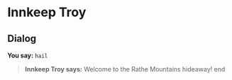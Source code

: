 # Innkeep Troy


## Dialog

**You say:** `hail`



>**Innkeep Troy says:** Welcome to the Rathe Mountains hideaway!
end





